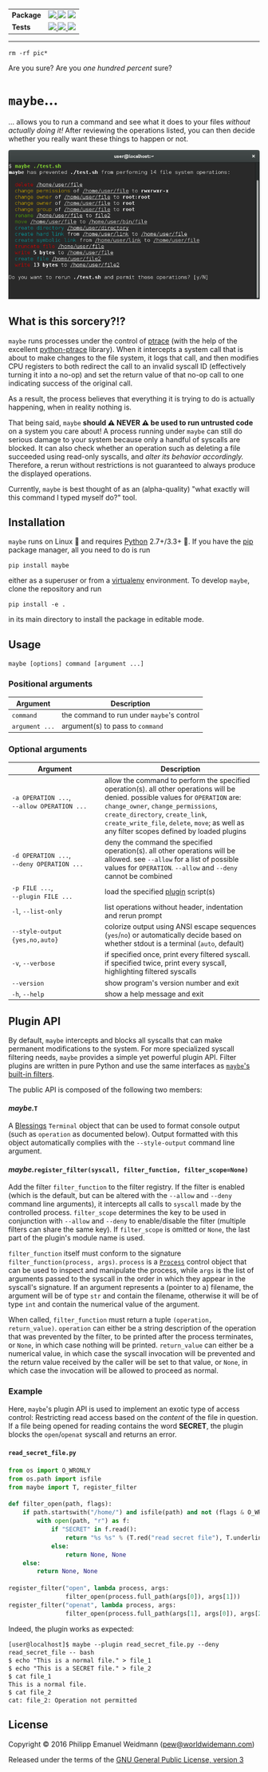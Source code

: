 <table>
  <tr>
    <td><strong>Package</strong></td>
    <td>
      <a href="https://pypi.python.org/pypi/maybe">
        <img src="https://img.shields.io/pypi/v/maybe.svg">
      </a>
      <img src="https://img.shields.io/badge/os-linux-blue.svg">
      <img src="https://img.shields.io/pypi/pyversions/maybe.svg">
    </td>
  </tr>
  <tr>
    <td><strong>Tests</strong></td>
    <td>
      <a href="https://travis-ci.org/p-e-w/maybe">
        <img src="https://travis-ci.org/p-e-w/maybe.svg?branch=master">
      </a>
      <a href="https://coveralls.io/github/p-e-w/maybe?branch=master">
        <img src="https://coveralls.io/repos/github/p-e-w/maybe/badge.svg?branch=master">
      </a>
      <a href="https://gemnasium.com/github.com/p-e-w/maybe">
        <img src="https://gemnasium.com/badges/github.com/p-e-w/maybe.svg">
      </a>
    </td>
  </tr>
</table>


---


```
rm -rf pic*
```

Are you sure? Are you *one hundred percent* sure?


# `maybe`...

... allows you to run a command and see what it does to your files *without actually doing it!* After reviewing the operations listed, you can then decide whether you really want these things to happen or not.

![Screenshot](screenshot.png)


## What is this sorcery?!?

`maybe` runs processes under the control of [ptrace](https://en.wikipedia.org/wiki/Ptrace) (with the help of the excellent [python-ptrace](https://bitbucket.org/haypo/python-ptrace/) library). When it intercepts a system call that is about to make changes to the file system, it logs that call, and then modifies CPU registers to both redirect the call to an invalid syscall ID (effectively turning it into a no-op) and set the return value of that no-op call to one indicating success of the original call.

As a result, the process believes that everything it is trying to do is actually happening, when in reality nothing is.

That being said, `maybe` **should :warning: NEVER :warning: be used to run untrusted code** on a system you care about! A process running under `maybe` can still do serious damage to your system because only a handful of syscalls are blocked. It can also check whether an operation such as deleting a file succeeded using read-only syscalls, and *alter its behavior accordingly.* Therefore, a rerun without restrictions is not guaranteed to always produce the displayed operations.

Currently, `maybe` is best thought of as an (alpha-quality) "what exactly will this command I typed myself do?" tool.


## Installation

`maybe` runs on Linux :penguin: and requires [Python](https://www.python.org/) 2.7+/3.3+ :snake:. If you have the [pip](https://pip.pypa.io) package manager, all you need to do is run

```
pip install maybe
```

either as a superuser or from a [virtualenv](https://virtualenv.pypa.io) environment. To develop `maybe`, clone the repository and run

```
pip install -e .
```

in its main directory to install the package in editable mode.


## Usage

```
maybe [options] command [argument ...]
```

### Positional arguments

| Argument | Description |
| --- | --- |
| `command` | the command to run under `maybe`'s control |
| `argument ...` | argument(s) to pass to `command` |

### Optional arguments

| Argument | Description |
| --- | --- |
| `-a OPERATION ...`,<br>`--allow OPERATION ...`<br>&nbsp;&nbsp;&nbsp;&nbsp;&nbsp;&nbsp;&nbsp;&nbsp;&nbsp;&nbsp;&nbsp;&nbsp;&nbsp;&nbsp;&nbsp;&nbsp;&nbsp;&nbsp;&nbsp;&nbsp;&nbsp;&nbsp;&nbsp;&nbsp;&nbsp;&nbsp;&nbsp;&nbsp;&nbsp;&nbsp;&nbsp;&nbsp;&nbsp;&nbsp;&nbsp;&nbsp;&nbsp;&nbsp;&nbsp;&nbsp;&nbsp;&nbsp;&nbsp;&nbsp;&nbsp; | allow the command to perform the specified operation(s). all other operations will be denied. possible values for `OPERATION` are: `change_owner`, `change_permissions`, `create_directory`, `create_link`, `create_write_file`, `delete`, `move`; as well as any filter scopes defined by loaded plugins |
| `-d OPERATION ...`,<br>`--deny OPERATION ...` | deny the command the specified operation(s). all other operations will be allowed. see `--allow` for a list of possible values for `OPERATION`. `--allow` and `--deny` cannot be combined |
| `-p FILE ...`,<br>`--plugin FILE ...` | load the specified [plugin](#plugin-api) script(s) |
| `-l`, `--list-only` | list operations without header, indentation and rerun prompt |
| `--style-output {yes,no,auto}` | colorize output using ANSI escape sequences (`yes`/`no`) or automatically decide based on whether stdout is a terminal (`auto`, default) |
| `-v`, `--verbose` | if specified once, print every filtered syscall. if specified twice, print every syscall, highlighting filtered syscalls |
| `--version` | show program's version number and exit |
| `-h`, `--help` | show a help message and exit |


## Plugin API

By default, `maybe` intercepts and blocks all syscalls that can make permanent modifications to the system. For more specialized syscall filtering needs, `maybe` provides a simple yet powerful plugin API. Filter plugins are written in pure Python and use the same interfaces as [`maybe`'s built-in filters](maybe/filters).

The public API is composed of the following two members:

#### *maybe.*`T`

A [Blessings](https://github.com/erikrose/blessings) `Terminal` object that can be used to format console output (such as `operation` as documented below). Output formatted with this object automatically complies with the `--style-output` command line argument.

#### *maybe.*`register_filter(syscall, filter_function, filter_scope=None)`

Add the filter `filter_function` to the filter registry. If the filter is enabled (which is the default, but can be altered with the `--allow` and `--deny` command line arguments), it intercepts all calls to `syscall` made by the controlled process. `filter_scope` determines the key to be used in conjunction with `--allow` and `--deny` to enable/disable the filter (multiple filters can share the same key). If `filter_scope` is omitted or `None`, the last part of the plugin's module name is used.

`filter_function` itself must conform to the signature `filter_function(process, args)`. `process` is a [`Process`](maybe/process.py) control object that can be used to inspect and manipulate the process, while `args` is the list of arguments passed to the syscall in the order in which they appear in the syscall's signature. If an argument represents a (pointer to a) filename, the argument will be of type `str` and contain the filename, otherwise it will be of type `int` and contain the numerical value of the argument.

When called, `filter_function` must return a tuple `(operation, return_value)`. `operation` can either be a string description of the operation that was prevented by the filter, to be printed after the process terminates, or `None`, in which case nothing will be printed. `return_value` can either be a numerical value, in which case the syscall invocation will be prevented and the return value received by the caller will be set to that value, or `None`, in which case the invocation will be allowed to proceed as normal.

### Example

Here, `maybe`'s plugin API is used to implement an exotic type of access control: Restricting read access based on the *content* of the file in question. If a file being opened for reading contains the word **SECRET**, the plugin blocks the `open`/`openat` syscall and returns an error.

#### `read_secret_file.py`

```python
from os import O_WRONLY
from os.path import isfile
from maybe import T, register_filter

def filter_open(path, flags):
    if path.startswith("/home/") and isfile(path) and not (flags & O_WRONLY):
        with open(path, "r") as f:
            if "SECRET" in f.read():
                return "%s %s" % (T.red("read secret file"), T.underline(path)), -1
            else:
                return None, None
    else:
        return None, None

register_filter("open", lambda process, args:
                filter_open(process.full_path(args[0]), args[1]))
register_filter("openat", lambda process, args:
                filter_open(process.full_path(args[1], args[0]), args[2]))
```

Indeed, the plugin works as expected:

```
[user@localhost]$ maybe --plugin read_secret_file.py --deny read_secret_file -- bash
$ echo "This is a normal file." > file_1
$ echo "This is a SECRET file." > file_2
$ cat file_1
This is a normal file.
$ cat file_2
cat: file_2: Operation not permitted
```


## License

Copyright &copy; 2016 Philipp Emanuel Weidmann (<pew@worldwidemann.com>)

Released under the terms of the [GNU General Public License, version 3](https://gnu.org/licenses/gpl.html)
